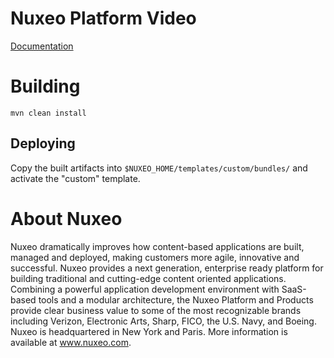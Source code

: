 # Nuxeo Platform Video

[Documentation][1]

  [1]: http://doc.nuxeo.com/x/SA4z

# Building

    mvn clean install

## Deploying

Copy the built artifacts into `$NUXEO_HOME/templates/custom/bundles/` and activate the "custom" template.

# About Nuxeo

Nuxeo dramatically improves how content-based applications are built, managed and deployed, making customers more agile, innovative and successful. Nuxeo provides a next generation, enterprise ready platform for building traditional and cutting-edge content oriented applications. Combining a powerful application development environment with SaaS-based tools and a modular architecture, the Nuxeo Platform and Products provide clear business value to some of the most recognizable brands including Verizon, Electronic Arts, Sharp, FICO, the U.S. Navy, and Boeing. Nuxeo is headquartered in New York and Paris. More information is available at www.nuxeo.com.
